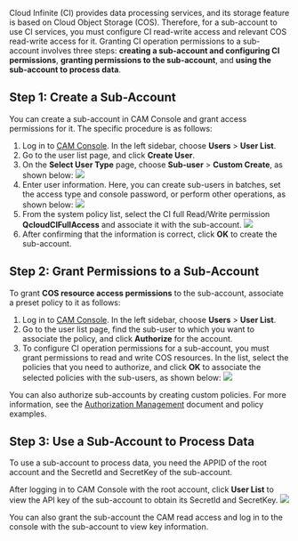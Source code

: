 Cloud Infinite (CI) provides data processing services, and its storage feature is based on Cloud Object Storage (COS). Therefore, for a sub-account to use CI services, you must configure CI read-write access and relevant COS read-write access for it.
Granting CI operation permissions to a sub-account involves three steps: **creating a sub-account and configuring CI permissions**, **granting permissions to the sub-account**, and **using the sub-account to process data**.


## Step 1: Create a Sub-Account

You can create a sub-account in CAM Console and grant access permissions for it. The specific procedure is as follows:
 
1. Log in to [CAM Console](https://console.cloud.tencent.com/cam). In the left sidebar, choose **Users** > **User List**.
2. Go to the user list page, and click **Create User**.
3. On the **Select User Type** page, choose **Sub-user** > **Custom Create**, as shown below: 
![](https://main.qcloudimg.com/raw/526186d4c4a69ddf7f3b59717b27b777.png)
4. Enter user information. Here, you can create sub-users in batches, set the access type and console password, or perform other operations, as shown below:
![](https://main.qcloudimg.com/raw/198df4e123c4e4ccd1b2362abd6ae5ce.png)
5. From the system policy list, select the CI full Read/Write permission **QcloudCIFullAccess** and associate it with the sub-account.
![](https://main.qcloudimg.com/raw/66e417e6e1d5ee90d5e0cb34b885a673.png)
6. After confirming that the information is correct, click **OK** to create the sub-account.


## Step 2: Grant Permissions to a Sub-Account

To grant **COS resource access permissions** to the sub-account, associate a preset policy to it as follows:
1. Log in to [CAM Console](https://console.cloud.tencent.com/cam). In the left sidebar, choose **Users** > **User List**.
2. Go to the user list page, find the sub-user to which you want to associate the policy, and click **Authorize** for the account.
3. To configure CI operation permissions for a sub-account, you must grant permissions to read and write COS resources. In the list, select the policies that you need to authorize, and click **OK** to associate the selected policies with the sub-users, as shown below:
![](https://main.qcloudimg.com/raw/766f7bb53479da06dc5f47c27f5e58fb.png)

You can also authorize sub-accounts by creating custom policies. For more information, see the [Authorization Management](https://intl.cloud.tencent.com/document/product/598/10602) document and policy examples.

## Step 3: Use a Sub-Account to Process Data
To use a sub-account to process data, you need the APPID of the root account and the SecretId and SecretKey of the sub-account.

After logging in to CAM Console with the root account, click **User List** to view the API key of the sub-account to obtain its SecretId and SecretKey.
![](https://main.qcloudimg.com/raw/b6cd45d8b8d9d5605417f951e6512f2e.png)

You can also grant the sub-account the CAM read access and log in to the console with the sub-account to view key information.